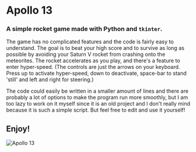 # Apollo 13
### A simple rocket game made with Python and `tkinter`. 

The game has no complicated features and the code is fairly easy to understand. The goal is to beat your high score and to survive as long as possible by avoiding your Saturn V rocket from crashing onto the meteorites. The rocket accelerates as you play, and there's a feature to enter hyper-speed. (The controls are just the arrows on your keyboard. Press up to activate hyper-speed, down to deactivate, space-bar to stand 'still' and left and right for steering.)

The code could easily be written in a smaller amount of lines and there are probably a lot of options to make the program run more smoothly, but I am too lazy to work on it myself since it is an old project and I don't really mind because it is such a simple script. But feel free to edit and use it yourself!

Enjoy!
---
![Apollo 13](https://external-preview.redd.it/Uzjty7M81WumEqQXqeihN_j7Bdj8mkiifvpeakLHfkA.png?format=pjpg&auto=webp&s=8224d11b29790968d1c2b9e242d493eac2d29215)
